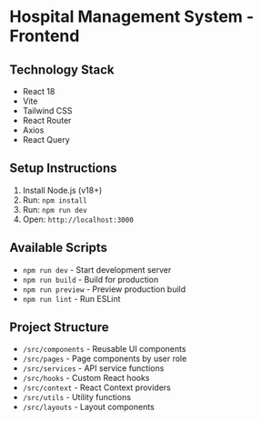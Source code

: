 # Hospital Management System - Frontend

## Technology Stack
- React 18
- Vite
- Tailwind CSS
- React Router
- Axios
- React Query

## Setup Instructions

1. Install Node.js (v18+)
2. Run: `npm install`
3. Run: `npm run dev`
4. Open: `http://localhost:3000`

## Available Scripts
- `npm run dev` - Start development server
- `npm run build` - Build for production
- `npm run preview` - Preview production build
- `npm run lint` - Run ESLint

## Project Structure
- `/src/components` - Reusable UI components
- `/src/pages` - Page components by user role
- `/src/services` - API service functions
- `/src/hooks` - Custom React hooks
- `/src/context` - React Context providers
- `/src/utils` - Utility functions
- `/src/layouts` - Layout components